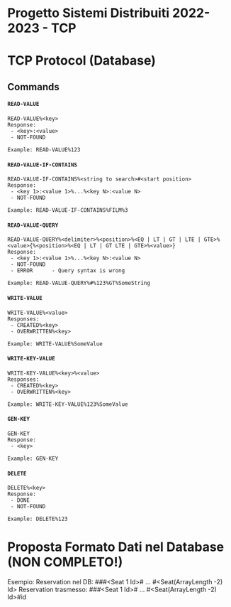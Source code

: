 # Progetto Sistemi Distribuiti 2022-2023 - TCP

# TCP Protocol (Database)
## Commands

#### `READ-VALUE`
	READ-VALUE%<key>
    Response:
     - <key>:<value>
     - NOT-FOUND
     
    Example: READ-VALUE%123



#### `READ-VALUE-IF-CONTAINS`
	READ-VALUE-IF-CONTAINS%<string to search>#<start position>
    Response:
     - <key 1>:<value 1>%...%<key N>:<value N>
     - NOT-FOUND

    Example: READ-VALUE-IF-CONTAINS%FILM%3



#### `READ-VALUE-QUERY`
	READ-VALUE-QUERY%<delimiter>%<position>%<EQ | LT | GT | LTE | GTE>%<value>{%<position>%<EQ | LT | GT LTE | GTE>%<value>}
    Response:
     - <key 1>:<value 1>%...%<key N>:<value N>
     - NOT-FOUND
     - ERROR      - Query syntax is wrong

    Example: READ-VALUE-QUERY%#%123%GT%SomeString



#### `WRITE-VALUE`
    WRITE-VALUE%<value>
	Responses: 
	 - CREATED%<key> 
	 - OVERWRITTEN%<key>
     
    Example: WRITE-VALUE%SomeValue



#### `WRITE-KEY-VALUE`
	WRITE-KEY-VALUE%<key>%<value>
	Responses: 
	 - CREATED%<key> 
	 - OVERWRITTEN%<key>
     
    Example: WRITE-KEY-VALUE%123%SomeValue



#### `GEN-KEY`
	GEN-KEY
    Response: 
     - <key>
     
    Example: GEN-KEY



#### `DELETE`
	DELETE%<key>
    Response: 
     - DONE
     - NOT-FOUND
     
    Example: DELETE%123
    
    
# Proposta Formato Dati nel Database (NON COMPLETO!)
Esempio:
Reservation nel DB: <ArrayLength>#<RES>#<Screening Id>#<Seat 1 Id># ... #<Seat(ArrayLength -2) Id>
Reservation trasmesso: <ArrayLength>#<RES>#<Screening Id>#<Seat 1 Id># ... #<Seat(ArrayLength -2) Id>#id

